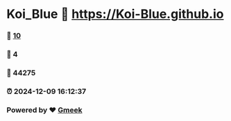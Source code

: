 # Koi_Blue :link: https://Koi-Blue.github.io 
### :page_facing_up: [10](https://Koi-Blue.github.io/tag.html) 
### :speech_balloon: 4 
### :hibiscus: 44275 
### :alarm_clock: 2024-12-09 16:12:37 
### Powered by :heart: [Gmeek](https://github.com/Meekdai/Gmeek)
